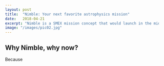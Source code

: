 ```yaml
---
layout: post
title:  "Nimble: Your next favorite astrophysics mission"
date:   2018-04-21
excerpt: "Nimble is a SMEX mission concept that would launch in the mid-2020's, Nimble addresses key questions in astrophysics through rapid response, high precision, multiwavelength observations."
image: "/images/pic02.jpg"
---
```


## Why Nimble, why now?
Because

